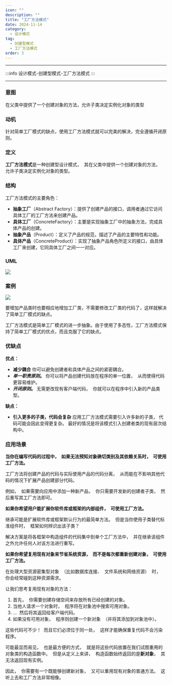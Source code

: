 ```yaml
---
icon: ""
description: ""
title: "工厂方法模式"
date: 2024-11-14
category:
  - 设计模式
tag:
  - 创建型模式
  - 工厂方法模式
order: 3
---
```


---

:::info
设计模式-创建型模式-工厂方法模式
:::

---

### 意图

在父类中提供了一个创建对象的方法，允许子类决定实例化对象的类型

### 动机

针对简单工厂模式的缺点，使用工厂方法模式就可以完美的解决，完全遵循开闭原则。

### 定义

**工厂方法模式**是一种创建型设计模式，  其在父类中提供一个创建对象的方法，  允许子类决定实例化对象的类型。

### 结构

工厂方法模式的主要角色：

- **抽象工厂**（Abstract Factory）：提供了创建产品的接口，调用者通过它访问具体工厂的工厂方法来创建产品。
- **具体工厂**（ConcreteFactory）：主要是实现抽象工厂中的抽象方法，完成具体产品的创建。
- **抽象产品**（Product）：定义了产品的规范，描述了产品的主要特性和功能。
- **具体产品**（ConcreteProduct）：实现了抽象产品角色所定义的接口，由具体工厂来创建，它同具体工厂之间一一对应。

### UML

![](https://drawingbed-686.pages.dev/myblog/202411122238037.png)

### 案例

![](https://drawingbed-686.pages.dev/myblog/202411122239949.png)

要增加产品类时也要相应地增加工厂类，不需要修改工厂类的代码了，这样就解决了简单工厂模式的缺点。

工厂方法模式是简单工厂模式的进一步抽象。由于使用了多态性，工厂方法模式保持了简单工厂模式的优点，而且克服了它的缺点。

### 优缺点

**优点：**

- **减少耦合**
  你可以避免创建者和具体产品之间的紧密耦合。
- **_单一职责原则_。**
  你可以将产品创建代码放在程序的单一位置，  从而使得代码更容易维护。
- **_开闭原则_。**
  无需更改现有客户端代码，  你就可以在程序中引入新的产品类型。

**缺点：**

- **引入更多的子类，代码会复杂**
  应用工厂方法模式需要引入许多新的子类， 代码可能会因此变得更复杂。 最好的情况是将该模式引入创建者类的现有层次结构中。

### 应用场景

**当你在编写代码的过程中，  如果无法预知对象确切类别及其依赖关系时，  可使用工厂方法。**

工厂方法将创建产品的代码与实际使用产品的代码分离，  从而能在不影响其他代码的情况下扩展产品创建部分代码。

例如，  如果需要向应用中添加一种新产品，  你只需要开发新的创建者子类，  然后重写其工厂方法即可。

**如果你希望用户能扩展你软件库或框架的内部组件，  可使用工厂方法。**

继承可能是扩展软件库或框架默认行为的最简单方法。  但是当你使用子类替代标准组件时，  框架如何辨识出该子类？

解决方案是将各框架中构造组件的代码集中到单个工厂方法中，  并在继承该组件之外允许任何人对该方法进行重写。

**如果你希望复用现有对象来节省系统资源，  而不是每次都重新创建对象，  可使用工厂方法。**

在处理大型资源密集型对象  （比如数据库连接、  文件系统和网络资源）  时，  你会经常碰到这种资源需求。

让我们思考复用现有对象的方法：

1. 首先，  你需要创建存储空间来存放所有已经创建的对象。
2. 当他人请求一个对象时，  程序将在对象池中搜索可用对象。
3. …  然后将其返回给客户端代码。
4. 如果没有可用对象，  程序则创建一个新对象  （并将其添加到对象池中）。

这些代码可不少！  而且它们必须位于同一处，  这样才能确保重复代码不会污染程序。

可能最显而易见，  也是最方便的方式，  就是将这些代码放置在我们试图重用的对象类的构造函数中。  但是从定义上来讲，  构造函数始终返回的是**新对象**，  其无法返回现有实例。

因此，  你需要有一个既能够创建新对象，  又可以重用现有对象的普通方法。  这听上去和工厂方法非常相像。
